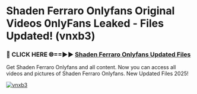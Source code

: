 # Shaden Ferraro Onlyfans Original Videos 0nlyFans Leaked - Files Updated! (vnxb3)

<h3>🔴 CLICK HERE 🌐==►► <a href="https://tinyurl.com/2m67pmp6" rel="nofollow">Shaden Ferraro Onlyfans Updated Files</a></h3>

Get Shaden Ferraro Onlyfans and all content. Now you can access all videos and pictures of Shaden Ferraro Onlyfans. New Updated Files 2025!

[![vnxb3](https://i.imgur.com/H4QAA4z.gif)](https://tinyurl.com/2m67pmp6)